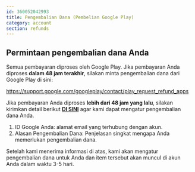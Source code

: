 ```yaml
---
id: 360052042993
title: Pengembalian Dana (Pembelian Google Play)
category: account
section: refunds
---
```

## Permintaan pengembalian dana Anda

Semua pembayaran diproses oleh Google Play. Jika pembayaran Anda diproses **dalam 48 jam terakhir**, silakan minta pengembalian dana dari Google Play di sini:

<https://support.google.com/googleplay/contact/play_request_refund_apps>

Jika pembayaran Anda diproses **lebih dari 48 jam yang lalu**, silakan kirimkan detail berikut **[DI SINI](https://help.studycat.com/hc/en-gb/requests/new)** agar kami dapat mengatur pengembalian dana Anda.

1. ID Google Anda: alamat email yang terhubung dengan akun.
2. Alasan Pengembalian Dana: Penjelasan singkat mengapa Anda memerlukan pengembalian dana.

Setelah kami menerima informasi di atas, kami akan mengatur pengembalian dana untuk Anda dan item tersebut akan muncul di akun Anda dalam waktu 3-5 hari.

